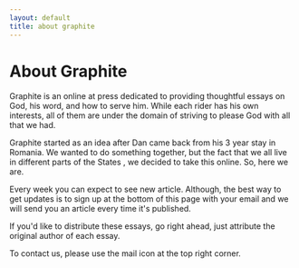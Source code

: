 ```yaml
---
layout: default
title: about graphite
---
```

<div class="page-content">
<h1>About Graphite</h1>
<p>Graphite is an online at press dedicated to providing thoughtful essays on God, his word, and how to serve him. While each rider has his own interests, all of them are under the domain of striving to please God with all that we had. </p>
<p>Graphite started as an idea after Dan came back from his 3 year stay in Romania. We wanted to do something together, but the fact that we all live in different parts of the States , we decided to take this online. So, here we are. </p>
<p>Every week you can expect to see new article. Although, the best way to get updates is to sign up at the bottom of this page with your email and we will send you an article every time it's published. </p>
<p>If you'd like to distribute these essays, go right ahead, just attribute the original author of each essay.</p>
<p>To contact us, please use the mail icon at the top right corner.</p>

</div>
